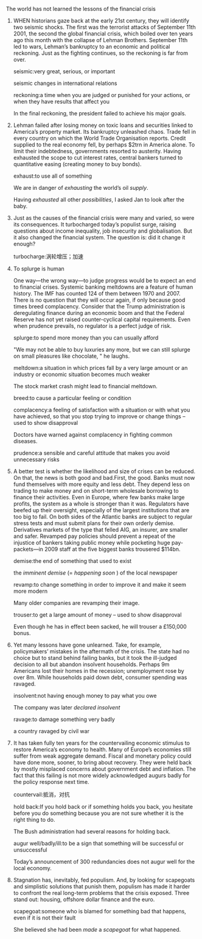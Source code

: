 ​       The world has not learned the lessons of the financial crisis

1. WHEN historians gaze back at the early 21st century, they will identify two seismic shocks. The first was the terrorist attacks of September 11th 2001, the second the global financial crisis, which boiled over ten years ago this month with the collapse of Lehman Brothers. September 11th led to wars, Lehman’s bankruptcy to an economic and political reckoning. Just as the fighting continues, so the reckoning is far from over.

   seismic:very great, serious, or important

   seismic changes in international relations

   reckoning:a time when you are judged or punished for your actions, or when they have results that affect you

   In the final reckoning, the president failed to achieve his major goals.

2. Lehman failed after losing money on toxic loans and securities linked to America’s property market. Its bankruptcy unleashed chaos. Trade fell in every country on which the World Trade Organisation reports. Credit supplied to the real economy fell, by perhaps $2trn in America alone. To limit their indebtedness, governments resorted to austerity. Having exhausted the scope to cut interest rates, central bankers turned to quantitative easing (creating money to buy bonds).

   exhaust:to use all of something

   We are in danger of *exhausting* the world’s oil *supply*.

   Having *exhausted* all other *possibilities*, I asked Jan to look after the baby.

3. Just as the causes of the financial crisis were many and varied, so were its consequences. It turbocharged today’s populist surge, raising questions about income inequality, job insecurity and globalisation. But it also changed the financial system. The question is: did it change it enough?

   turbocharge:涡轮增压；加速

4. To splurge is human

   One way—the wrong way—to judge progress would be to expect an end to financial crises. Systemic banking meltdowns are a feature of human history. The IMF has counted 124 of them between 1970 and 2007. There is no question that they will occur again, if only because good times breed complacency. Consider that the Trump administration is deregulating finance during an economic boom and that the Federal Reserve has not yet raised counter-cyclical capital requirements. Even when prudence prevails, no regulator is a perfect judge of risk.

   splurge:to spend more money than you can usually afford

   "We may not be able to buy luxuries any more, but we can still splurge on small pleasures like chocolate, " he laughs.

   meltdown:a situation in which prices fall by a very large amount or an industry or economic situation becomes much weaker

   The stock market crash might lead to financial meltdown.

   breed:to cause a particular feeling or condition

   complacency:a feeling of satisfaction with a situation or with what you have achieved, so that you stop trying to improve or change things – used to show disapproval

   Doctors have warned against complacency in fighting common diseases.

   prudence:a sensible and careful attitude that makes you avoid unnecessary risks

5. A better test is whether the likelihood and size of crises can be reduced. On that, the news is both good and bad.First, the good. Banks must now fund themselves with more equity and less debt. They depend less on trading to make money and on short-term wholesale borrowing to finance their activities. Even in Europe, where few banks make large profits, the system as a whole is stronger than it was. Regulators have beefed up their oversight, especially of the largest institutions that are too big to fail. On both sides of the Atlantic banks are subject to regular stress tests and must submit plans for their own orderly demise. Derivatives markets of the type that felled AIG, an insurer, are smaller and safer. Revamped pay policies should prevent a repeat of the injustice of bankers taking public money while pocketing huge pay-packets—in 2009 staff at the five biggest banks trousered $114bn.

   demise:the end of something that used to exist

   the *imminent demise* (= *happening soon* ) of the local newspaper

   revamp:to change something in order to improve it and make it seem more modern

   Many older companies are revamping their image.

   trouser:to get a large amount of money – used to show disapproval

   Even though he has in effect been sacked, he will trouser a £150,000 bonus.

6. Yet many lessons have gone unlearned. Take, for example, policymakers’ mistakes in the aftermath of the crisis. The state had no choice but to stand behind failing banks, but it took the ill-judged decision to all but abandon insolvent households. Perhaps 9m Americans lost their homes in the recession; unemployment rose by over 8m. While households paid down debt, consumer spending was ravaged.

   insolvent:not having enough money to pay what you owe

   The company was later *declared insolvent*

   ravage:to damage something very badly

   a country ravaged by civil war

7. It has taken fully ten years for the countervailing economic stimulus to restore America’s economy to health. Many of Europe’s economies still suffer from weak aggregate demand. Fiscal and monetary policy could have done more, sooner, to bring about recovery. They were held back by mostly misplaced concerns about government debt and inflation. The fact that this failing is not more widely acknowledged augurs badly for the policy response next time.

   countervail:抵消，对抗

   hold back:If you hold back or if something holds you back, you hesitate before you do something because you are not sure whether it is the right thing to do.

   The Bush administration had several reasons for holding back. 

   augur well/badly/ill:to be a sign that something will be successful or unsuccessful

   Today’s announcement of 300 redundancies does not augur well for the local economy.

8. Stagnation has, inevitably, fed populism. And, by looking for scapegoats and simplistic solutions that punish them, populism has made it harder to confront the real long-term problems that the crisis exposed. Three stand out: housing, offshore dollar finance and the euro.

   scapegoat:someone who is blamed for something bad that happens, even if it is not their fault

   She believed she had been *made* a *scapegoat* for what happened.